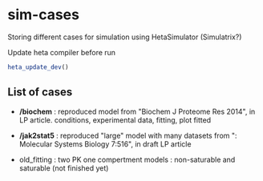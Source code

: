# sim-cases

Storing different cases for simulation using HetaSimulator (Simulatrix?)

Update heta compiler before run

```julia
heta_update_dev()
```

## List of cases

- **/biochem** : reproduced model from "Biochem J Proteome Res 2014", in LP article.
    conditions, experimental data, fitting, plot fitted

- **/jak2stat5** : reproduced "large" model with many datasets from ": Molecular Systems Biology 7:516", in draft LP article

- old_fitting : two PK one compertment models : non-saturable and saturable (not finished yet)
